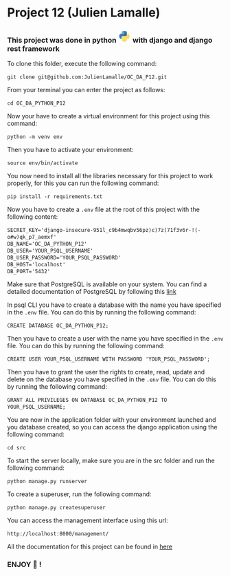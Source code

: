 # Project 12 (Julien Lamalle)

### This project was done in python <img src="https://raw.githubusercontent.com/devicons/devicon/master/icons/python/python-original.svg" alt="python" width="30" height="30"/> with django and django rest framework



To clone this folder, execute the following command:

```
git clone git@github.com:JulienLamalle/OC_DA_P12.git
```

From your terminal you can enter the project as follows:

```
cd OC_DA_PYTHON_P12
```

Now your have to create a virtual environment for this project using this command:

```
python -m venv env
```

Then you have to activate your environment:

```
source env/bin/activate
```

You now need to install all the libraries necessary for this project to work properly, for this you can run the following command:

```
pip install -r requirements.txt
```

Now you have to create a `.env` file at the root of this project with the following content:

```
SECRET_KEY='django-insecure-951l_c9b4mwqbv56pz)c)7z(71f3v6r-!(-o#w)qk_p7_aemxf'
DB_NAME='OC_DA_PYTHON_P12'
DB_USER='YOUR_PSQL_USERNAME'
DB_USER_PASSWORD='YOUR_PSQL_PASSWORD'
DB_HOST='localhost'
DB_PORT='5432'
```

Make sure that PostgreSQL is available on your system. You can find a detailed documentation of PostgreSQL by following this [link](https://www.postgresql.org/docs/)

In psql CLI you have to create a database with the name you have specified in the `.env` file. You can do this by running the following command:

```
CREATE DATABASE OC_DA_PYTHON_P12;
```


Then you have to create a user with the name you have specified in the `.env` file. You can do this by running the following command:

```
CREATE USER YOUR_PSQL_USERNAME WITH PASSWORD 'YOUR_PSQL_PASSWORD';
```

Then you have to grant the user the rights to create, read, update and delete on the database you have specified in the `.env` file. You can do this by running the following command:

```
GRANT ALL PRIVILEGES ON DATABASE OC_DA_PYTHON_P12 TO YOUR_PSQL_USERNAME;
```

You are now in the application folder with your environment launched and you database created, so you can access the django application using the following command:

```
cd src
```

To start the server locally, make sure you are in the src folder and run the following command:

```
python manage.py runserver
```

To create a superuser, run the following command:

```
python manage.py createsuperuser
```

You can access the management interface using this url: 

```
http://localhost:8000/management/
```

All the documentation for this project can be found in [here](https://documenter.getpostman.com/view/12983823/UVypzd4a)

### ENJOY 🎉 !
